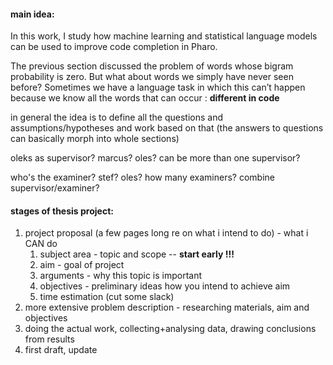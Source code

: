 #### main idea:

In this work, I study how machine learning and statistical language models can be used to improve code completion in Pharo.



The previous section discussed the problem of words whose bigram probability is
zero. But what about words we simply have never seen before?
Sometimes we have a language task in which this can’t happen because we know
all the words that can occur : **different in code**

in general the idea is to define all the questions and assumptions/hypotheses and work based on that (the answers to questions can basically morph into whole sections)



oleks as supervisor? marcus? oles? can be more than one supervisor?

who's the examiner? stef? oles? how many examiners? combine supervisor/examiner?



#### stages of thesis project:

1. project proposal (a few pages long re on what i intend to do) - what i CAN do
   1. subject area - topic and scope -- **start early !!!**
   2. aim - goal of project
   3. arguments - why this topic is important
   4. objectives - preliminary ideas how you intend to achieve aim
   5. time estimation (cut some slack)
2. more extensive problem description - researching materials, aim and objectives
3. doing the actual work, collecting+analysing data, drawing conclusions from results
4. first draft, update